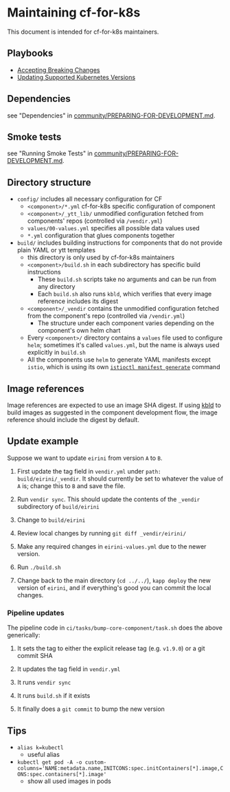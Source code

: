 # Maintaining cf-for-k8s

This document is intended for cf-for-k8s maintainers.

## Playbooks

* [Accepting Breaking Changes](playbook-accepting-breaking-changes.md)
* [Updating Supported Kubernetes Versions](playbook-updating-supported-kubernetes-version.md)


## Dependencies

see "Dependencies" in [community/PREPARING-FOR-DEVELOPMENT.md](/community/PREPARING-FOR-DEVELOPMENT.md#dependencies).

## Smoke tests

see "Running Smoke Tests" in [community/PREPARING-FOR-DEVELOPMENT.md](/community/PREPARING-FOR-DEVELOPMENT.md#running-smoke-tests).

## Directory structure

- `config/` includes all necessary configuration for CF
  - `<component>/*.yml` cf-for-k8s specific configuration of component
  - `<component>/_ytt_lib/` unmodified configuration fetched from components' repos (controlled via `/vendir.yml`)
  - `values/00-values.yml` specifies all possible data values used
  - `*.yml` configuration that glues components together
- `build/` includes building instructions for components that do not provide plain YAML or ytt templates
  - this directory is only used by cf-for-k8s maintainers
  - `<component>/build.sh` in each subdirectory has specific build instructions
    - These `build.sh` scripts take no arguments and can be run from any directory
    - Each `build.sh` also runs `kbld`, which verifies that every image reference includes its digest
  - `<component>/_vendir` contains the unmodified configuration fetched from the component's repo (controlled via `/vendir.yml`)
    - The structure under each component varies depending on the component's own helm chart
  - Every `<component>/` directory contains a `values` file used to configure `helm`; sometimes it's called `values.yml`, but the name is always used explicitly in `build.sh`
  - All the components use `helm` to generate YAML manifests except `istio`, which is using its own [`istioctl manifest generate`](https://istio.io/v1.7/docs/reference/commands/istioctl/#istioctl-manifest-generate) command

## Image references

Image references are expected to use an image SHA digest. If using [kbld](https://get-kbld.io/) to build images as suggested in the component development flow, the image reference should include the digest by default.

## Update example

Suppose we want to update `eirini` from version `A` to `B`.

1. First update the tag field in `vendir.yml` under `path: build/eirini/_vendir`.  It should currently be set to whatever the value of `A` is; change this to `B` and save the file.

1. Run `vendir sync`. This should update the contents of the `_vendir` subdirectory of `build/eirini`

1. Change to `build/eirini`

1. Review local changes by running `git diff _vendir/eirini/`

1. Make any required changes in `eirini-values.yml` due to the newer version.

1. Run `./build.sh`

1. Change back to the main directory (`cd ../../`), `kapp deploy` the new version of `eirini`, and if everything's good you can commit the local changes.

### Pipeline updates

The pipeline code in `ci/tasks/bump-core-component/task.sh` does the above generically:

1. It sets the tag to either the explicit release tag (e.g. `v1.9.0`) or a git commit SHA

1. It updates the tag field in `vendir.yml`

1. It runs `vendir sync`

1. It runs `build.sh` if it exists

1. It finally does a `git commit` to bump the new version

## Tips

- `alias k=kubectl`
  - useful alias
- `kubectl get pod -A -o custom-columns='NAME:metadata.name,INITCONS:spec.initContainers[*].image,CONS:spec.containers[*].image'`
  - show all used images in pods
